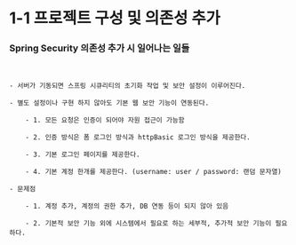# 1-1 프로젝트 구성 및 의존성 추가


### Spring Security 의존성 추가 시 일어나는 일들

<br>

    - 서버가 기동되면 스프링 시큐리티의 초기화 작업 및 보안 설정이 이루어진다.

    - 별도 설정이나 구현 하지 않아도 기본 웹 보안 기능이 연동된다.

        - 1. 모든 요청은 인증이 되어야 자원 접근이 가능함

        - 2. 인증 방식은 폼 로그인 방식과 httpBasic 로그인 방식을 제공한다.

        - 3. 기본 로그인 페이지를 제공한다.

        - 4. 기본 계정 한개를 제공한다. (username: user / password: 랜덤 문자열)

    - 문제점

        - 1. 계정 추가, 계정의 권한 추가, DB 연동 등이 되지 않아 있음

        - 2. 기본적 보안 기능 외에 시스템에서 필요로 하는 세부적, 추가적 보안 기능이 필요하다. 


